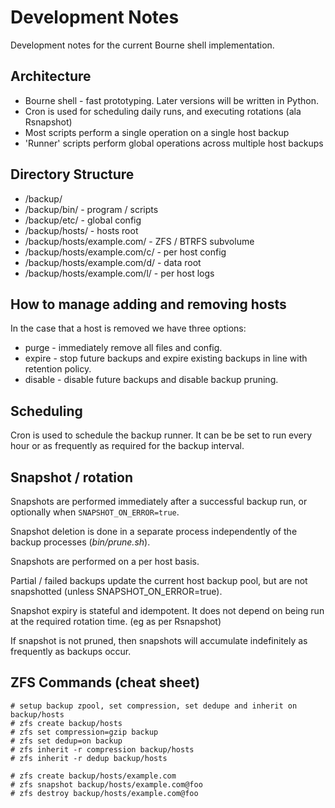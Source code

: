 # Development Notes

Development notes for the current Bourne shell implementation.

## Architecture

* Bourne shell - fast prototyping. Later versions will be written in Python.
* Cron is used for scheduling daily runs, and executing rotations (ala Rsnapshot)
* Most scripts perform a single operation on a single host backup
* 'Runner' scripts perform global operations across multiple host backups

## Directory Structure

* /backup/
* /backup/bin/ - program / scripts
* /backup/etc/ - global config
* /backup/hosts/ - hosts root
* /backup/hosts/example.com/ - ZFS / BTRFS subvolume
* /backup/hosts/example.com/c/ - per host config
* /backup/hosts/example.com/d/ - data root
* /backup/hosts/example.com/l/ - per host logs

## How to manage adding and removing hosts

In the case that a host is removed we have three options:

* purge - immediately remove all files and config.
* expire - stop future backups and expire existing backups in line with retention policy.
* disable - disable future backups and disable backup pruning.

## Scheduling

Cron is used to schedule the backup runner. It can be be set to run every hour
or as frequently as required for the backup interval.

## Snapshot / rotation

Snapshots are performed immediately after a successful backup run, or optionally
when `SNAPSHOT_ON_ERROR=true`.

Snapshot deletion is done in a separate process independently of the backup
processes (_bin/prune.sh_).

Snapshots are performed on a per host basis.

Partial / failed backups update the current host backup pool, but are not snapshotted
(unless SNAPSHOT_ON_ERROR=true).

Snapshot expiry is stateful and idempotent. It does not depend on
being run at the required rotation time. (eg as per Rsnapshot)

If snapshot is not pruned, then snapshots will accumulate indefinitely as frequently
as backups occur.

## ZFS Commands (cheat sheet)

    # setup backup zpool, set compression, set dedupe and inherit on backup/hosts
    # zfs create backup/hosts
    # zfs set compression=gzip backup
    # zfs set dedup=on backup
    # zfs inherit -r compression backup/hosts
    # zfs inherit -r dedup backup/hosts

    # zfs create backup/hosts/example.com
    # zfs snapshot backup/hosts/example.com@foo
    # zfs destroy backup/hosts/example.com@foo
